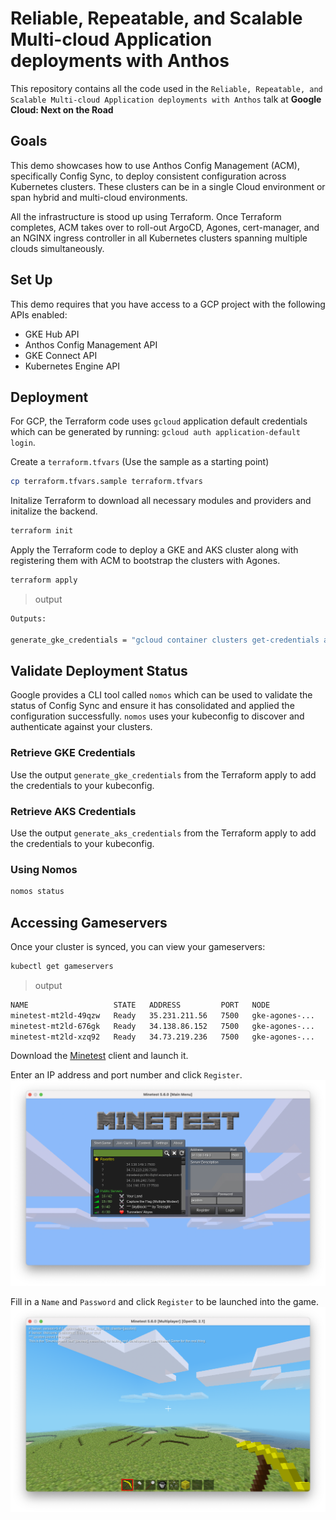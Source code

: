 # Reliable, Repeatable, and Scalable Multi-cloud Application deployments with Anthos
This repository contains all the code used in the `Reliable, Repeatable, and Scalable Multi-cloud Application deployments with Anthos` talk at **Google Cloud: Next on the Road**

## Goals
This demo showcases how to use Anthos Config Management (ACM), specifically Config Sync, to deploy consistent configuration across Kubernetes clusters. These clusters can be in a single Cloud environment or span hybrid and multi-cloud environments.

All the infrastructure is stood up using Terraform. Once Terraform completes, ACM takes over to roll-out ArgoCD, Agones, cert-manager, and an NGINX ingress controller in all Kubernetes clusters spanning multiple clouds simultaneously.

## Set Up
This demo requires that you have access to a GCP project with the following APIs enabled:
- GKE Hub API
- Anthos Config Management API
- GKE Connect API
- Kubernetes Engine API

## Deployment
For GCP, the Terraform code uses `gcloud` application default credentials which can be generated by running: `gcloud auth application-default login`.

Create a `terraform.tfvars` (Use the sample as a starting point)
```bash
cp terraform.tfvars.sample terraform.tfvars
```

Initalize Terraform to download all necessary modules and providers and initalize the backend.
```bash
terraform init
```

Apply the Terraform code to deploy a GKE and AKS cluster along with registering them with ACM to bootstrap the clusters with Agones.
```bash
terraform apply
```

> output
```bash
Outputs:

generate_gke_credentials = "gcloud container clusters get-credentials agones-cluster --zone us-east1-b --project wlkrahdvd89pzclh9poereuzmb1axq"
```

## Validate Deployment Status
Google provides a CLI tool called `nomos` which can be used to validate the status of Config Sync and ensure it has consolidated and applied the configuration successfully. `nomos` uses your kubeconfig to discover and authenticate against your clusters.

### Retrieve GKE Credentials
Use the output `generate_gke_credentials` from the Terraform apply to add the credentials to your kubeconfig.

### Retrieve AKS Credentials
Use the output `generate_aks_credentials` from the Terraform apply to add the credentials to your kubeconfig.

### Using Nomos
```bash
nomos status
```

## Accessing Gameservers
Once your cluster is synced, you can view your gameservers:
```bash
kubectl get gameservers
```

> output

```bash
NAME                   STATE   ADDRESS         PORT   NODE             AGE
minetest-mt2ld-49qzw   Ready   35.231.211.56   7500   gke-agones-...   13s
minetest-mt2ld-676gk   Ready   34.138.86.152   7500   gke-agones-...   13s
minetest-mt2ld-xzq92   Ready   34.73.219.236   7500   gke-agones-...   13s
```

Download the [Minetest](https://www.minetest.net/downloads/) client and launch it.

Enter an IP address and port number and click `Register`.
![Homescreen](images/homescreen.png)

Fill in a `Name` and `Password` and click `Register` to be launched into the game.
![Gameplay](images/gameplay.png)
